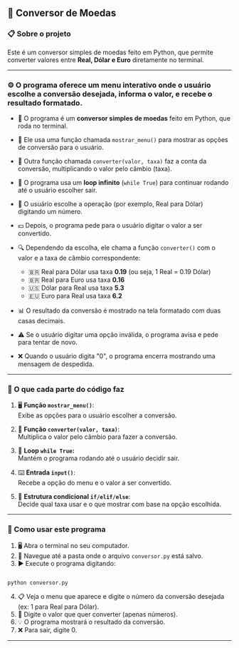 ## 💱 Conversor de Moedas

### 📋 Sobre o projeto

Este é um conversor simples de moedas feito em Python, que permite converter valores entre **Real, Dólar e Euro** diretamente no terminal.

---

### ⚙️ O programa oferece um menu interativo onde o usuário escolhe a conversão desejada, informa o valor, e recebe o resultado formatado.

- 🐍 O programa é um **conversor simples de moedas** feito em Python, que roda no terminal.
- 📜 Ele usa uma função chamada `mostrar_menu()` para mostrar as opções de conversão para o usuário.
- 🔢 Outra função chamada `converter(valor, taxa)` faz a conta da conversão, multiplicando o valor pelo câmbio (taxa).
- 🔄 O programa usa um **loop infinito** (`while True`) para continuar rodando até o usuário escolher sair.
- 🎯 O usuário escolhe a operação (por exemplo, Real para Dólar) digitando um número.
- 💵 Depois, o programa pede para o usuário digitar o valor a ser convertido.
- 🔍 Dependendo da escolha, ele chama a função `converter()` com o valor e a taxa de câmbio correspondente:
  
  - 🇧🇷 Real para Dólar usa taxa **0.19** (ou seja, 1 Real = 0.19 Dólar)
  - 🇧🇷 Real para Euro usa taxa **0.16**
  - 🇺🇸 Dólar para Real usa taxa **5.3**
  - 🇪🇺 Euro para Real usa taxa **6.2**
  
- 📊 O resultado da conversão é mostrado na tela formatado com duas casas decimais.
- ⚠️ Se o usuário digitar uma opção inválida, o programa avisa e pede para tentar de novo.
- ❌ Quando o usuário digita "0", o programa encerra mostrando uma mensagem de despedida.

---

### 🧩 O que cada parte do código faz

1. 🖥️ **Função `mostrar_menu()`**:  
   Exibe as opções para o usuário escolher a conversão.

2. 🧮 **Função `converter(valor, taxa)`**:  
   Multiplica o valor pelo câmbio para fazer a conversão.

3. 🔄 **Loop `while True`:**  
   Mantém o programa rodando até o usuário decidir sair.

4. ⌨️ **Entrada `input()`**:  
   Recebe a opção do menu e o valor a ser convertido.

5. 🔀 **Estrutura condicional `if/elif/else`**:  
   Decide qual taxa usar e o que mostrar com base na opção escolhida.

---

### 🚀 Como usar este programa

1. 🖥️ Abra o terminal no seu computador.
2. 📂 Navegue até a pasta onde o arquivo `conversor.py` está salvo.
3. ▶️ Execute o programa digitando:

```

python conversor.py

```
4. 📋 Veja o menu que aparece e digite o número da conversão desejada (ex: 1 para Real para Dólar).
5. 🔢 Digite o valor que quer converter (apenas números).
6. 💡 O programa mostrará o resultado da conversão.
7. ❌ Para sair, digite 0.

---

